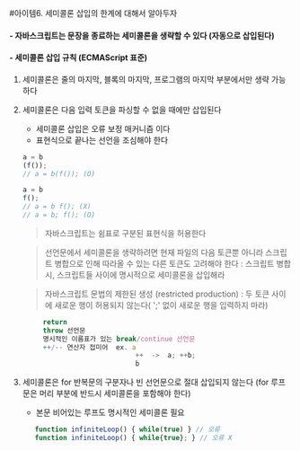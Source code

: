 #아이템6. 세미콜론 삽입의 한계에 대해서 알아두자
	
#### - 자바스크립트는 문장을 종료하는 세미콜론을 생략할 수 있다 (자동으로 삽입된다)
#### - 세미콜론 삽입 규칙 (ECMAScript 표준)
1. 세미콜론은 줄의 마지막, 블록의 마지막, 프로그램의 마지막 부분에서만 생략 가능하다
2. 세미콜론은 다음 입력 토큰을 파싱할 수 없을 때에만 삽입된다 
	* 세미콜론 삽입은 오류 보정 매커니즘 이다
	* 표현식으로 끝나는 선언을 조심해야 한다
	   	
	```javascript
	a = b   			
	(f());								
	// a = b(f()); (O)			

	a = b	
	f();	
	// a = b f(); (X)	
	// a = b; f(); (O)			
	```
	> 자바스크립트는 쉼표로 구분된 표현식을 허용한다
	
	> 선언문에서 세미콜론을 생략하려면 현재 파일의 다음 토큰뿐 아니라 스크립트 병합으로 인해 따라올 수 있는 다른 토큰도 고려해야 한다  : 스크립트 병합 시, 스크립트들 사이에 명시적으로 세미콜론을 삽입해라
	
	> 자바스크립트 문법의 제한된 생성 (restricted production) : 두 토큰 사이에 새로운 행이 허용되지 않는다( ';' 없이 새로운 행을 입력하지 마라)
	```javascript
	     return
	     throw 선언문
	     명시적인 이름표가 있는 break/continue 선언문
	     ++/-- 연산자 접미어	ex. a 
	     						++	->  a; ++b;
	     						b
	```			

				
3. 세미콜론은 for 반복문의 구분자나 빈 선언문으로 절대 삽입되지 않는다 (for 루프문은 머리 부분에 반드시 세미콜론을 포함해야 한다)
   	- 본문 비어있는 루프도 명시적인 세미콜론 필요
	
	```javascript
	   function infiniteLoop() { while(true) } // 오류
	   function infiniteLoop() { while{true}; } // 오류 X
	```   



